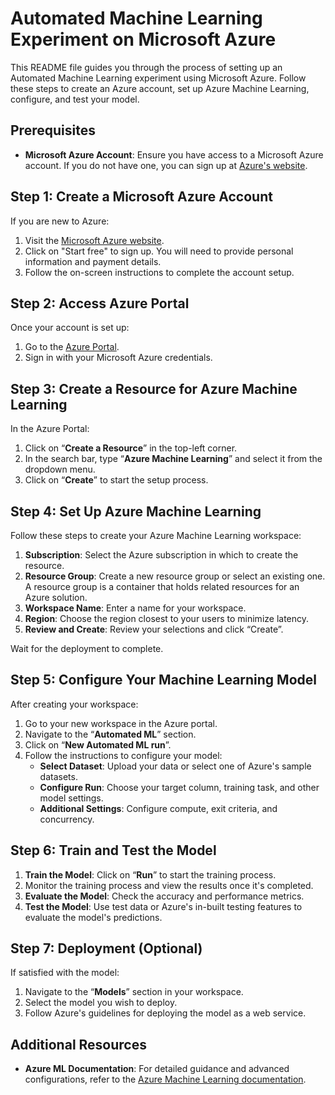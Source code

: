 
# Automated Machine Learning Experiment on Microsoft Azure

This README file guides you through the process of setting up an Automated Machine Learning experiment using Microsoft Azure. Follow these steps to create an Azure account, set up Azure Machine Learning, configure, and test your model.

## Prerequisites

- **Microsoft Azure Account**: Ensure you have access to a Microsoft Azure account. If you do not have one, you can sign up at [Azure's website](https://azure.microsoft.com/).

## Step 1: Create a Microsoft Azure Account

If you are new to Azure:

1. Visit the [Microsoft Azure website](https://azure.microsoft.com/).
2. Click on "Start free" to sign up. You will need to provide personal information and payment details.
3. Follow the on-screen instructions to complete the account setup.

## Step 2: Access Azure Portal

Once your account is set up:

1. Go to the [Azure Portal](https://portal.azure.com/).
2. Sign in with your Microsoft Azure credentials.

## Step 3: Create a Resource for Azure Machine Learning

In the Azure Portal:

1. Click on “**Create a Resource**” in the top-left corner.
2. In the search bar, type “**Azure Machine Learning**” and select it from the dropdown menu.
3. Click on “**Create**” to start the setup process.

## Step 4: Set Up Azure Machine Learning

Follow these steps to create your Azure Machine Learning workspace:

1. **Subscription**: Select the Azure subscription in which to create the resource.
2. **Resource Group**: Create a new resource group or select an existing one. A resource group is a container that holds related resources for an Azure solution.
3. **Workspace Name**: Enter a name for your workspace.
4. **Region**: Choose the region closest to your users to minimize latency.
5. **Review and Create**: Review your selections and click “Create”.

Wait for the deployment to complete.

## Step 5: Configure Your Machine Learning Model

After creating your workspace:

1. Go to your new workspace in the Azure portal.
2. Navigate to the “**Automated ML**” section.
3. Click on “**New Automated ML run**”.
4. Follow the instructions to configure your model:
   - **Select Dataset**: Upload your data or select one of Azure's sample datasets.
   - **Configure Run**: Choose your target column, training task, and other model settings.
   - **Additional Settings**: Configure compute, exit criteria, and concurrency.

## Step 6: Train and Test the Model

1. **Train the Model**: Click on “**Run**” to start the training process.
2. Monitor the training process and view the results once it's completed.
3. **Evaluate the Model**: Check the accuracy and performance metrics.
4. **Test the Model**: Use test data or Azure's in-built testing features to evaluate the model's predictions.

## Step 7: Deployment (Optional)

If satisfied with the model:

1. Navigate to the “**Models**” section in your workspace.
2. Select the model you wish to deploy.
3. Follow Azure's guidelines for deploying the model as a web service.

## Additional Resources

- **Azure ML Documentation**: For detailed guidance and advanced configurations, refer to the [Azure Machine Learning documentation](https://docs.microsoft.com/en-us/azure/machine-learning/).
